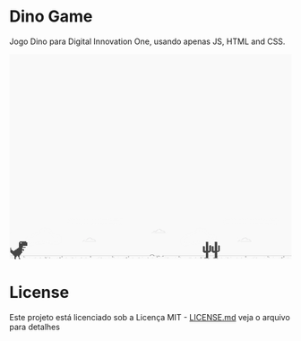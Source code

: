 # Dino Game
Jogo Dino para Digital Innovation One, usando apenas JS, HTML and CSS.

![screenshot](example.png?raw=true "screenshot")

# License
Este projeto está licenciado sob a Licença MIT - [LICENSE.md](LICENSE.md) veja o arquivo para detalhes